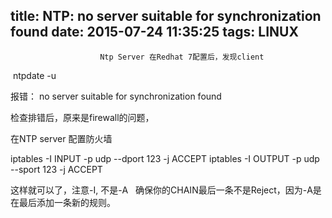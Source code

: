 title: NTP: no server suitable for synchronization found
date: 2015-07-24 11:35:25
tags: LINUX
---


						Ntp Server 在Redhat 7配置后，发现client

 ntpdate -u <serverip>

报错： no server suitable for synchronization found

检查排错后，原来是firewall的问题，

在NTP server 配置防火墙


iptables -I INPUT -p udp --dport 123 -j ACCEPT
iptables -I OUTPUT -p udp --sport 123 -j ACCEPT

这样就可以了，注意-I, 不是-A  
确保你的CHAIN最后一条不是Reject，因为-A是在最后添加一条新的规则。                                   